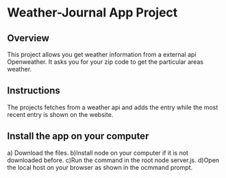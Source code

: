 # Weather-Journal App Project

## Overview
This project allows you get weather information from a external api Openweather. It asks you for your zip code to get the particular areas weather. 

## Instructions
The projects fetches from a weather api and adds the entry while the most recent entry is shown on the website.

## Install the app on your computer
 a) Download the files.
 b)Install node on your computer if it is not downloaded before.
 c)Run the command in the root node server.js.
 d)Open the local host on your browser as shown in the ocmmand prompt.
